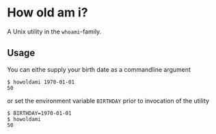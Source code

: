 # How old am i?
A Unix utility in the `whoami`-family.

## Usage
You can eithe supply your birth date as a commandline argument
```
$ howoldami 1970-01-01
50
```
or set the environment variable `BIRTHDAY` prior to invocation of the utility
```
$ BIRTHDAY=1970-01-01
$ howoldami
50
```
